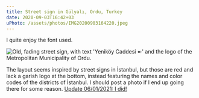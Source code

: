 ```yaml
---
title: Street sign in Gülyalı, Ordu, Turkey
date: 2020-09-03T16:42+03
uPhoto: /assets/photos/IMG20200903164220.jpeg
---
```


I quite enjoy the font used.

![Old, fading street sign, with text 'Yeniköy Caddesi ↞' and the logo of the Metropolitan Municipality of Ordu.]({{uPhoto}})

The layout seems inspired by street signs in İstanbul, but those are red and lack a garish logo at the bottom, instead featuring the names and color codes of the districts of İstanbul. I should post a photo if I end up going there for some reason. <ins>Update 06/01/2021: [I did!](https://denizaksimsek.com/2020/istanbul-street-sign/)</ins>
